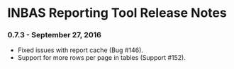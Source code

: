 # INBAS Reporting Tool Release Notes

### 0.7.3 - September 27, 2016
- Fixed issues with report cache (Bug #146).
- Support for more rows per page in tables (Support #152).
